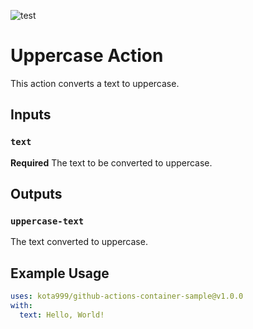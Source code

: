 ![test](https://github.com/kota999/github-actions-container-sample/workflows/test/badge.svg)

# Uppercase Action

This action converts a text to uppercase.

## Inputs

### `text`

**Required** The text to be converted to uppercase.

## Outputs

### `uppercase-text`

The text converted to uppercase.

## Example Usage

```yaml
uses: kota999/github-actions-container-sample@v1.0.0
with:
  text: Hello, World!
```
